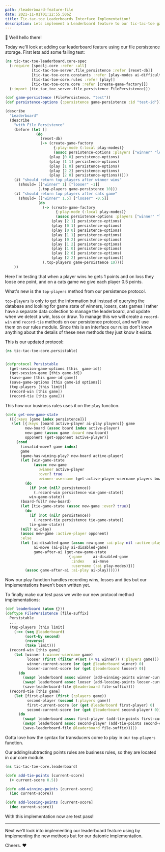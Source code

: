 ```yaml
---
path: /leaderboard-feature-file
date: 2021-11-01T01:22:55.506Z
title: Tic-tac-toe Leaderboards Interface Implementation!
description: Lets implement a Leaderboard feature to our tic-tac-toe game using our file persistence.
---
```


👋 Well hello there!

Today we'll look at adding our leaderboard feature using our file persistence storage.
First lets add some failing test:

```clojure
(ns tic-tac-toe-leaderboard.core-spec
  (:require [speclj.core :refer :all]
            [tic-tac-toe-server.file_persistence :refer [reset-db]]
            [tic-tac-toe-core.constants :refer [play-modes ai-difficulties]]
            [tic-tac-toe-core.rules :refer [play]]
            [tic-tac-toe-core.core :refer [create-game-factory]])
  (:import (tic_tac_toe_server.file_persistence FilePersistence)))

(def game-persistence (FilePersistence. "test"))
(def persistence-options {:persistence game-persistence :id "test-id"})

(describe
  "Leaderboard"
  (describe
    "with File Persistence"
    (before (let []
              (do
                (reset-db)
                (-> (create-game-factory
                      {:play-mode (:local play-modes)}
                      (assoc persistence-options :players ["winner" "looser"]))
                    (play [0 0] persistence-options)
                    (play [1 1] persistence-options)
                    (play [1 0] persistence-options)
                    (play [2 2] persistence-options)
                    (play [2 0] persistence-options)))))
    (it "should return top players after winner wins"
      (should= [["winner" 1] ["looser" -1]]
               (.top-players game-persistence 10)))
    (it "should return top players after cats game"
      (should= [["winner" 1.5] ["looser" -0.5]]
               (do
                 (-> (create-game-factory
                       {:play-mode (:local play-modes)}
                       (assoc persistence-options :players ["winner" "looser"]))
                     (play [2 1] persistence-options)
                     (play [0 1] persistence-options)
                     (play [0 0] persistence-options)
                     (play [1 1] persistence-options)
                     (play [0 2] persistence-options)
                     (play [1 2] persistence-options)
                     (play [1 0] persistence-options)
                     (play [2 0] persistence-options)
                     (play [2 2] persistence-options))
                 (.top-players game-persistence 10))))
    ))
```

Here I'm testing that when a player wins he gets 1 points and on loss they loose one point, and on a cats game 
we give each player 0.5 points.

What's new is the `top-players` method from our persistence protocol.

`top-players` is only to get the information but instead of querying the database and looking for game state of winners,
losers, cats games I rather have a separate data collection to manage the leaderboard, and update when we detect a win, 
loss or draw. To manage this we will create a `record-win` and `record-tie` methods on our persistence protocol, and we'll
use them on our rules module. Since this is an interface our rules don't know anything about the details of these new methods
they just know it exists.

This is our updated protocol:
```clojure
(ns tic-tac-toe-core.persistable)


(defprotocol Persistable
  (get-session-game-options [this  game-id])
  (get-session-game [this game-id])
  (save-game [this game-id game])
  (save-game-options [this game-id options])
  (top-players [this limit])
  (record-win [this game])
  (record-tie [this game]))
```

This how our business rules uses it on the `play` function.

```clojure
(defn get-new-game-state
  ([{:keys [game index persistence]}]
   (let [{:keys [board active-player ai-play players]} game
         new-board (assoc board index active-player)
         new-game (assoc game :board new-board)
         opponent (get-opponent active-player)]
     (cond
       (invalid-move? game index)
       game
       (game-has-wining-play? new-board active-player)
       (let [win-game-state
             (assoc new-game
               :winner active-player
               :over? true
               :winner-username (get-active-player-username players board))]
         (do
           (if (not (nil? persistence))
             (.record-win persistence win-game-state))
           win-game-state))
       (board-full? new-board)
       (let [tie-game-state (assoc new-game :over? true)]
         (do
           (if (not (nil? persistence))
             (.record-tie persistence tie-game-state))
           tie-game-state))
       (nil? ai-play)
       (assoc new-game :active-player opponent)
       :else
       (let [ai-disabled-game (assoc new-game :ai-play nil :active-player opponent)
             ai-move (ai-play ai-disabled-game)
             game-after-ai (get-new-game-state
                             {:game     ai-disabled-game
                              :index    ai-move
                              :username (:ai play-modes)})]
         (assoc game-after-ai :ai-play ai-play))))))
```

Now our play function handles recording wins, losses and ties but our implementations haven't been written yet.

To finally make our test pass we write our new protocol method implementations:

```clojure
(def leaderboard (atom {}))
(deftype FilePersistence [file-suffix]
  Persistable
  ...
  (top-players [this limit]
    (->> (seq @leaderboard)
         (sort-by second)
         (reverse)
         (take limit)))
  (record-win [this game]
    (let [winner (:winner-username game)
          looser (first (filter #(not (= %1 winner)) (:players game)))
          winner-current-score (or (get @leaderboard winner) 0)
          looser-current-score (or (get @leaderboard looser) 0)]
      (do
        (swap! leaderboard assoc winner (add-winning-points winner-current-score))
        (swap! leaderboard assoc looser (add-loosing-points looser-current-score))
        (save-leaderboard-file @leaderboard file-suffix))))
  (record-tie [this game]
    (let [first-player (first (:players game))
          second-player (second (:players game))
          first-current-score (or (get @leaderboard first-player) 0)
          second-current-score (or (get @leaderboard second-player) 0)]
      (do
        (swap! leaderboard assoc first-player (add-tie-points first-current-score))
        (swap! leaderboard assoc second-player (add-tie-points second-current-score))
        (save-leaderboard-file @leaderboard file-suffix)))))
```
Gotta love how the syntax for transducers come to play in our `top-players` function.

Our adding/subtracting points rules are business rules, so they are located in our core module.
```clojure
(ns tic-tac-toe-core.leaderboard)

(defn add-tie-points [current-score]
  (+ current-score 0.5))

(defn add-winning-points [current-score]
  (inc current-score))

(defn add-loosing-points [current-score]
  (dec current-score))
```

With this implementation now are test pass!
_____

Next we'll look into implementing our leaderboard feature using by implementing the new methods but for our datomic 
implementation.

Cheers.
❤️

